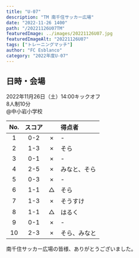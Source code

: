 ```yaml
---
title: "U-07"
description: "TM 南千住サッカー広場"
date: "2022-11-26 1400"
path: "/20221126U07TM"
featuredImage: ../images/20221126U07.jpg
featuredImageAlt: "20221126U07"
tags: ["トレーニングマッチ"]
author: "FC Esblanco"
category: "2022年度U-07"
---
```


## 日時・会場

2022年11月26日（土）14:00キックオフ<br>
8人制10分<br>
@中小岩小学校

| No.| スコア |   | 得点者  |
|:--:|:------:|:-:|:--------|
| 1  | 0-2 | × |-|
| 2  | 1-3 | × |そら|
| 3  | 0-1 | × |-|
| 4  | 2-5 | × |みなと、そら|
| 5  | 0-3 | × |-|
| 6  | 1-1 | △ |そら|
| 7  | 1-3 | × |そうすけ|
| 8  | 1-1 | △ |はるく|
| 9  | 0-1 | × |-|
| 10 | 2-3 | × |そら、みなと|


南千住サッカー広場の皆様、ありがとうございました。